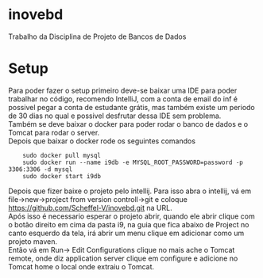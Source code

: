 # inovebd
Trabalho da Disciplina de Projeto de Bancos de Dados

# Setup
  Para poder fazer o setup primeiro deve-se baixar uma IDE para poder trabalhar no código, recomendo IntelliJ, com a conta de email do inf é possivel pegar a conta de estudante grátis, mas também existe um periodo de 30 dias no qual e possivel desfrutar dessa IDE sem problema.<br>
  Também se deve baixar o docker para poder rodar o banco de dados e o Tomcat para rodar o server. <br>
  Depois que baixar o docker rode os seguintes comandos
```
    sudo docker pull mysql
    sudo docker run --name i9db -e MYSQL_ROOT_PASSWORD=password -p 3306:3306 -d mysql
    sudo docker start i9db

```
  Depois que fizer baixe o projeto pelo intellij. Para isso abra o intellij, vá em file->new->project from version controll->git e coloque https://github.com/Scheffel-V/inovebd.git na URL.<br>
  Após isso é necessario esperar o projeto abrir, quando ele abrir clique com o botão direito em cima da pasta i9, na guia que fica abaixo de Project no canto esquerdo da tela, irá abrir um menu clique em adicionar como um projeto maven. <br>
  Então vá em Run-> Edit Configurations clique no mais ache o Tomcat remote, onde diz application server clique em configure e adicione no Tomcat home o local onde extraiu o Tomcat.<br>
  